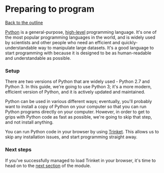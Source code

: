# Preparing to program

[Back to the outline](0_outline.md)

[Python](https://python.org) is a general-purpose, [high-level](https://en.wikipedia.org/wiki/High-level_programming_language) programming language. It's one of the most popular programming languages in the world, and is widely used by scientists and other people who need an efficient and quickly-understandable way to manipulate large datasets. It's a good language to start programming with because it is designed to be as human-readable and understandable as possible.

### Setup

There are two versions of Python that are widely used - Python 2.7 and Python 3. In this guide, we're going to use Python 3; it's a more modern, efficient version of Python, and it is actively updated and maintained.

Python can be used in various different ways; eventually, you'll probably want to install a copy of Python on your computer so that you can run Python programs directly on your computer. However, in order to get to grips with Python code as fast as possible, we're going to skip that step, and not install anything.

You can run Python code in your browser by using [Trinket](https://trinket.io/python3). This allows us to skip any installation issues, and start programming straight away.

### Next steps

If you've successfully managed to load Trinket in your browser, it's time to head on to the [next section](2_using_trinket.md) of the module.
